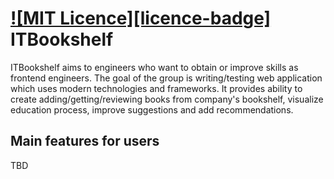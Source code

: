 [![MIT Licence][licence-badge]](COPYING)
ITBookshelf
========

ITBookshelf aims to engineers who want to obtain or improve skills as frontend engineers. The goal of the group is writing/testing web application which uses modern technologies and frameworks. It provides ability to create adding/getting/reviewing books from company's bookshelf, visualize education process, improve suggestions and add recommendations.


Main features for users
-----------------------
TBD

